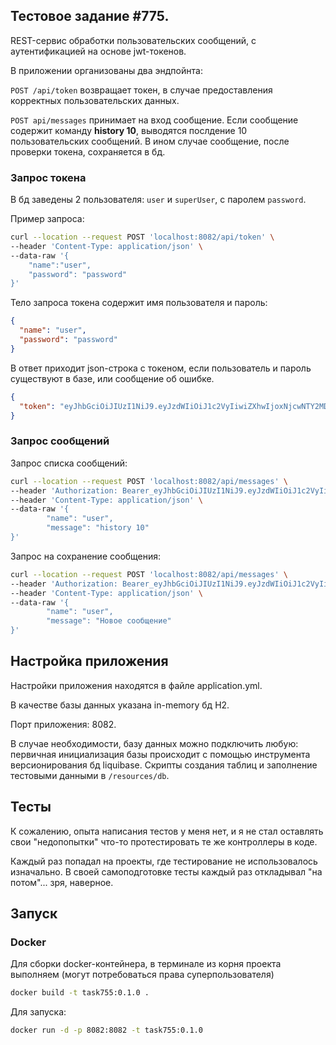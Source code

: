 ## Тестовое задание #775.

REST-сервис обработки пользовательских сообщений, с аутентификацией на основе jwt-токенов.

В приложении организованы два эндпойнта:

`POST /api/token` возвращает токен, в случае предоставления корректных пользовательских данных.

`POST api/messages` принимает на вход сообщение. Если сообщение содержит команду **history 10**, выводятся послдение 10 пользовательских сообщений.
В ином случае сообщение, после проверки токена, сохраняется в бд.

### Запрос токена
В бд заведены 2 пользователя: `user` и `superUser`, с паролем `password`.

Пример запроса:
```bash
curl --location --request POST 'localhost:8082/api/token' \
--header 'Content-Type: application/json' \
--data-raw '{
    "name":"user",
    "password": "password"
}'
```
Тело запроса токена содержит имя пользователя и пароль:

```json
{
  "name": "user",
  "password": "password"
}
```
В ответ приходит json-строка с токеном, если пользователь и пароль существуют в базе, или сообщение об ошибке.

```json
{
  "token": "eyJhbGciOiJIUzI1NiJ9.eyJzdWIiOiJ1c2VyIiwiZXhwIjoxNjcwNTY2MDg1fQ.emipJXEL_R4sWlJwJz9Z0dT9RGFznBHvUigHBa1vyLI"
}
```
### Запрос сообщений
Запрос списка сообщений:
```bash
curl --location --request POST 'localhost:8082/api/messages' \
--header 'Authorization: Bearer_eyJhbGciOiJIUzI1NiJ9.eyJzdWIiOiJ1c2VyIiwiZXhwIjoxNjcwNTY2MDg1fQ.emipJXEL_R4sWlJwJz9Z0dT9RGFznBHvUigHBa1vyLI' \
--header 'Content-Type: application/json' \
--data-raw '{
        "name": "user",
        "message": "history 10"
}'
```
Запрос на сохранение сообщения:
```bash
curl --location --request POST 'localhost:8082/api/messages' \
--header 'Authorization: Bearer_eyJhbGciOiJIUzI1NiJ9.eyJzdWIiOiJ1c2VyIiwiZXhwIjoxNjcwNTY2MDg1fQ.emipJXEL_R4sWlJwJz9Z0dT9RGFznBHvUigHBa1vyLI' \
--header 'Content-Type: application/json' \
--data-raw '{
        "name": "user",
        "message": "Новое сообщение"
}'
```

## Настройка приложения
Настройки приложения находятся в файле application.yml.

В качестве базы данных указана in-memory бд H2.

Порт приложения: 8082.

В случае необходимости, базу данных можно подключить любую: первичная инициализация
базы происходит с помощью инструмента версионирования бд liquibase.
Скрипты создания таблиц и заполнение тестовыми данными в `/resources/db`.

## Тесты
К сожалению, опыта написания тестов у меня нет,
и я не стал оставлять свои "недопопытки" что-то протестировать те же контроллеры в коде.

Каждый раз попадал на проекты, где тестирование не использовалось изначально.
В своей самоподготовке тесты каждый раз откладывал "на потом"... зря, наверное.

## Запуск
### Docker
Для сборки docker-контейнера, в терминале из корня проекта выполняем (могут потребоваться права суперпользователя)
```bash
docker build -t task755:0.1.0 .
```
Для запуска:
```bash
docker run -d -p 8082:8082 -t task755:0.1.0
```